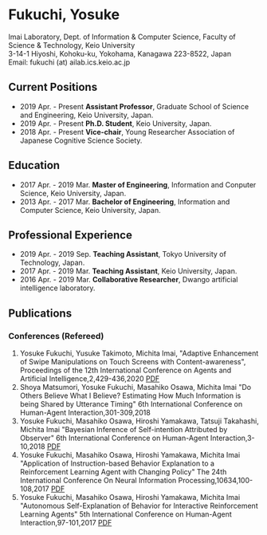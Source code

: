 # Fukuchi, Yosuke 
Imai Laboratory, Dept. of Information & Computer Science, Faculty of Science & Technology, Keio University<br>
3-14-1 Hiyoshi, Kohoku-ku, Yokohama, Kanagawa 223-8522, Japan<br>
Email: fukuchi (at) ailab.ics.keio.ac.jp 


## Current Positions
- 2019 Apr. - Present **Assistant Professor**, Graduate School of Science and Engineering, Keio University, Japan.
- 2019 Apr. - Present **Ph.D. Student**, Keio University, Japan.
- 2018 Apr. - Present **Vice-chair**, Young Researcher Association of Japanese Cognitive Science Society.

## Education
- 2017 Apr. - 2019 Mar. **Master of Engineering**, Information and Conputer Science, Keio University, Japan.
- 2013 Apr. - 2017 Mar. **Bachelor of Engineering**, Information and Computer Science, Keio University, Japan.

## Professional Experience
- 2019 Apr. - 2019 Sep. **Teaching Assistant**, Tokyo University of Technology, Japan.
- 2017 Apr. - 2019 Mar. **Teaching Assistant**, Keio University, Japan.
- 2016 Apr. - 2019 Mar. **Collaborative Researcher**, Dwango artificial intelligence laboratory.

## Publications
### Conferences (Refereed)
1. Yosuke Fukuchi, Yusuke Takimoto, Michita Imai,
"Adaptive Enhancement of Swipe Manipulations on Touch Screens with Content-awareness",
Proceedings of the 12th International Conference on Agents and Artificial Intelligence,2,429-436,2020 [PDF](http://insticc.org/node/TechnicalProgram/icaart/presentationDetails/89178)
1. Shoya Matsumori, Yosuke Fukuchi, Masahiko Osawa, Michita Imai
"Do Others Believe What I Believe? Estimating How Much Information is being Shared by Utterance Timing"
6th International Conference on Human-Agent Interaction,301-309,2018
1. Yosuke Fukuchi, Masahiko Osawa, Hiroshi Yamakawa, Tatsuji Takahashi, Michita Imai
"Bayesian Inference of Self-intention Attributed by Observer"
6th International Conference on Human-Agent Interaction,3-10,2018 [PDF](https://arxiv.org/abs/1810.05564)
1. Yosuke Fukuchi, Masahiko Osawa, Hiroshi Yamakawa, Michita Imai
"Application of Instruction-based Behavior Explanation to a Reinforcement Learning Agent with Changing Policy"
The 24th International Conference On Neural Information Processing,10634,100-108,2017 [PDF](https://drive.google.com/file/d/0B8j5f8TKRudIX2V3dkx2VkdZc28/view?usp=sharing)
1. Yosuke Fukuchi, Masahiko Osawa, Hiroshi Yamakawa, Michita Imai
"Autonomous Self-Explanation of Behavior for Interactive Reinforcement Learning Agents"
5th International Conference on Human-Agent Interaction,97-101,2017 [PDF](https://arxiv.org/abs/1810.08811)
